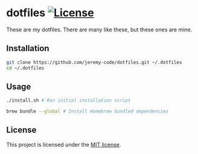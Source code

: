 # dotfiles [![License](https://img.shields.io/github/license/jeremy-code/dotfiles)](LICENSE)

These are my dotfiles. There are many like these, but these ones are mine.

## Installation

```bash
git clone https://github.com/jeremy-code/dotfiles.git ~/.dotfiles
cd ~/.dotfiles
```

## Usage

```bash
./install.sh # Run initial installation script

brew bundle --global # Install Homebrew bundled dependencies
```

## License

This project is licensed under the [MIT license](LICENSE).

